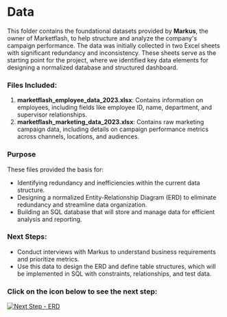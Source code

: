 # Data

This folder contains the foundational datasets provided by **Markus**, the owner of Marketflash, to help structure and analyze the company's campaign performance. The data was initially collected in two Excel sheets with significant redundancy and inconsistency. These sheets serve as the starting point for the project, where we identified key data elements for designing a normalized database and structured dashboard.

### Files Included:
1. **marketflash_employee_data_2023.xlsx**: Contains information on employees, including fields like employee ID, name, department, and supervisor relationships.
2. **marketflash_marketing_data_2023.xlsx**: Contains raw marketing campaign data, including details on campaign performance metrics across channels, locations, and audiences.

### Purpose
These files provided the basis for:
- Identifying redundancy and inefficiencies within the current data structure.
- Designing a normalized Entity-Relationship Diagram (ERD) to eliminate redundancy and streamline data organization.
- Building an SQL database that will store and manage data for efficient analysis and reporting.

### Next Steps:
- Conduct interviews with Markus to understand business requirements and prioritize metrics.
- Use this data to design the ERD and define table structures, which will be implemented in SQL with constraints, relationships, and test data.

### Click on the icon below to see the next step:

[![Next Step - ERD](https://img.icons8.com/fluency/48/arrow.png)](../ERD)








